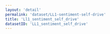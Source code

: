 ```yaml
---
layout: 'detail'
permalink: 'dataset/LL1-sentiment-self-drive'
title: 'Ll1_sentiment_self_drive'
datasetID: 'LL1_sentiment_self_drive'
---
```

